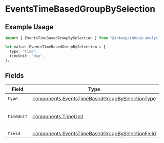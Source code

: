 # EventsTimeBasedGroupBySelection

## Example Usage

```typescript
import { EventsTimeBasedGroupBySelection } from "@inkeep/inkeep-analytics/models/components";

let value: EventsTimeBasedGroupBySelection = {
  type: "time",
  timeUnit: "day",
};
```

## Fields

| Field                                                                                                              | Type                                                                                                               | Required                                                                                                           | Description                                                                                                        |
| ------------------------------------------------------------------------------------------------------------------ | ------------------------------------------------------------------------------------------------------------------ | ------------------------------------------------------------------------------------------------------------------ | ------------------------------------------------------------------------------------------------------------------ |
| `type`                                                                                                             | [components.EventsTimeBasedGroupBySelectionType](../../models/components/eventstimebasedgroupbyselectiontype.md)   | :heavy_check_mark:                                                                                                 | N/A                                                                                                                |
| `timeUnit`                                                                                                         | [components.TimeUnit](../../models/components/timeunit.md)                                                         | :heavy_check_mark:                                                                                                 | Valid time units for time-based operations                                                                         |
| `field`                                                                                                            | [components.EventsTimeBasedGroupBySelectionField](../../models/components/eventstimebasedgroupbyselectionfield.md) | :heavy_minus_sign:                                                                                                 | N/A                                                                                                                |
